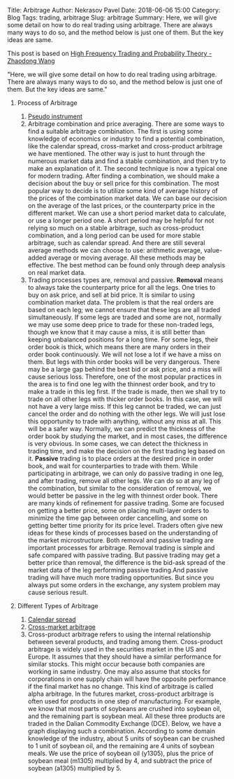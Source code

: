 Title: Arbitrage
Author: Nekrasov Pavel
Date: 2018-06-06 15:00
Category: Blog
Tags: trading, arbitrage
Slug: arbitrage
Summary: Here, we will give some detail on how to do real trading using arbitrage. There are always many ways to do so, and the method below is just one of them. But the key ideas are same. 

This post is based on [High Frequency Trading and Probability Theory - Zhaodong Wang](https://ru.scribd.com/document/346123211/High-Frequency-Trading-and-Probability-Theory-Zhaodong-Wang)

"Here, we will give some detail on how to do real trading using arbitrage.
There are always many ways to do so, and the method below is just one of
them. But the key ideas are same."

1. Process of Arbitrage

    1. [Pseudo instrument](pseudo-instrument.html)
    2. Arbitrage combination and price averaging. 
    There are some ways to find a suitable arbitrage
    combination. The first is using some knowledge of economics or industry
    to find a potential combination, like the calendar spread, cross-market and
    cross-product arbitrage we have mentioned.
    The other way is just to hunt through the numerous market data and find a stable combination, and then
    try to make an explanation of it.
    The second technique is now a typical one
    for modern trading.
    After finding a combination, we should make a decision about the buy or
    sell price for this combination. The most popular way to decide is to utilize
    some kind of average history of the prices of the combination market data.
    We can base our decision on the average of the last prices, or the counterparty
    price in the different market. We can use a short period market data to
    calculate, or use a longer period one. A short period may be helpful for not
    relying so much on a stable arbitrage, such as cross-product combination,
    and a long period can be used for more stable arbitrage, such as calendar
    spread. And there are still several average methods we can choose to
    use: arithmetic average, value-added average or moving average. All these
    methods may be effective. The best method can be found only through deep
    analysis on real market data.
    3. Trading processes types are, removal and passive.
    **Removal** means to always take the counterparty price for all the legs.
    One tries to buy on ask price, and sell at bid price. It is similar to using
    combination market data. The problem is that the real orders are based on
    each leg; we cannot ensure that these legs are all traded simultaneously. If
    some legs are traded and some are not, normally we may use some deep
    price to trade for these non-traded legs, though we know that it may cause a
    miss, it is still better than keeping unbalanced positions for a long time. For
    some legs, their order book is thick, which means there are many orders in
    their order book continuously. We will not lose a lot if we have a miss on
    them. But legs with thin order books will be very dangerous. There may be
    a large gap behind the best bid or ask price, and a miss will cause serious
    loss. Therefore, one of the most popular practices in the area is to find one
    leg with the thinnest order book, and try to make a trade in this leg first. If
    the trade is made, then we shall try to trade on all other legs with thicker
    order books. In this case, we will not have a very large miss. If this leg
    cannot be traded, we can just cancel the order and do nothing with the other
    legs. We will just lose this opportunity to trade with anything, without any
    miss at all. This will be a safer way. Normally, we can predict the thickness
    of the order book by studying the market, and in most cases, the difference
    is very obvious. In some cases, we can detect the thickness in trading time,
    and make the decision on the first trading leg based on it.
    **Passive** trading is to place orders at the desired price in order book, and
    wait for counterparties to trade with them. While participating in arbitrage,
    we can only do passive trading in one leg, and after trading, remove all
    other legs. We can do so at any leg of the combination, but similar to the
    consideration of removal, we would better be passive in the leg with thinnest
    order book. There are many kinds of refinement for passive trading. Some
    are focused on getting a better price, some on placing multi-layer orders to
    minimize the time gap between order cancelling, and some on getting better
    time priority for its price level. Traders often give new ideas for these kinds
    of processes based on the understanding of the market microstructure.
    Both removal and passive trading are important processes for arbitrage.
    Removal trading is simple and safe compared with passive trading.
    But passive trading may get a better price than removal, the difference is the
    bid-ask spread of the market data of the leg performing passive trading.And
    passive trading will have much more trading opportunities. But since you
    always put some orders in the exchange, any system problem may cause
    serious result.
    
2. Different Types of Arbitrage

    1. [Calendar spread](calendar-spread.html)
    2. [Cross-market arbitrage](cross-market-arbitrage.html)
    3. Cross-product arbitrage refers to using the internal relationship
    between several products, and trading among them. Cross-product arbitrage
    is widely used in the securities market in the US and Europe. It assumes that
    they should have a similar performance for similar stocks. This might occur
    because both companies are working in same industry. One may also assume
    that stocks for corporations in one supply chain will have the opposite
    performance if the final market has no change. This kind of arbitrage is
    called alpha arbitrage. In the futures market, cross-product arbitrage is often
    used for products in one step of manufacturing. For example, we know that
    most parts of soybeans are crushed into soybean oil, and the remaining
    part is soybean meal. All these three products are traded in the Dalian
    Commodity Exchange (DCE). Below, we have a graph displaying such a
    combination. According to some domain knowledge of the industry, about
    5 units of soybean can be crushed to 1 unit of soybean oil, and the remaining
    are 4 units of soybean meals. We use the price of soybean oil (y1305), plus
    the price of soybean meal (m1305) multiplied by 4, and subtract the price
    of soybean (a1305) multiplied by 5.
